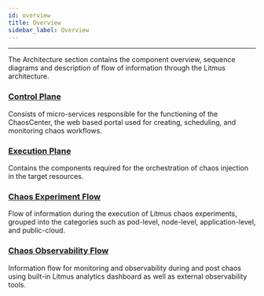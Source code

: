 ```yaml
---
id: overview
title: Overview
sidebar_label: Overview
---
```


---
The Architecture section contains the component overview, sequence diagrams and description of flow of information through the Litmus architecture.

### [Control Plane](control-plane)

Consists of micro-services responsible for the functioning of the ChaosCenter, the web based portal used for creating, scheduling, and monitoring chaos workflows.

### [Execution Plane](execution-plane)

Contains the components required for the orchestration of chaos injection in the target resources.

### [Chaos Experiment Flow](chaos-experiment-flow)

Flow of information during the execution of Litmus chaos experiments, grouped into the categories such as pod-level, node-level, application-level, and public-cloud.

### [Chaos Observability Flow](chaos-observability-flow)

Information flow for monitoring and observability during and post chaos using built-in Litmus analytics dashboard as well as external observability tools.